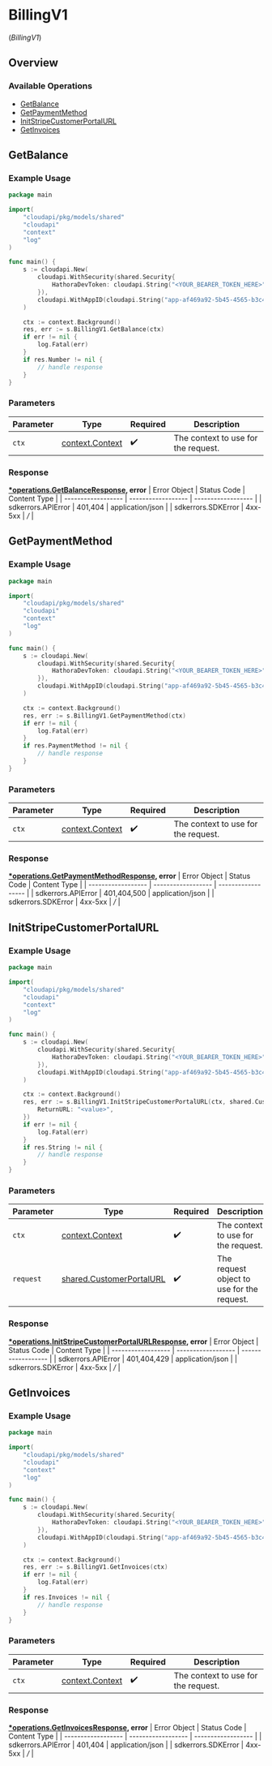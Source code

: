 # BillingV1
(*BillingV1*)

## Overview

 

### Available Operations

* [GetBalance](#getbalance)
* [GetPaymentMethod](#getpaymentmethod)
* [InitStripeCustomerPortalURL](#initstripecustomerportalurl)
* [GetInvoices](#getinvoices)

## GetBalance

### Example Usage

```go
package main

import(
	"cloudapi/pkg/models/shared"
	"cloudapi"
	"context"
	"log"
)

func main() {
    s := cloudapi.New(
        cloudapi.WithSecurity(shared.Security{
            HathoraDevToken: cloudapi.String("<YOUR_BEARER_TOKEN_HERE>"),
        }),
        cloudapi.WithAppID(cloudapi.String("app-af469a92-5b45-4565-b3c4-b79878de67d2")),
    )

    ctx := context.Background()
    res, err := s.BillingV1.GetBalance(ctx)
    if err != nil {
        log.Fatal(err)
    }
    if res.Number != nil {
        // handle response
    }
}
```

### Parameters

| Parameter                                             | Type                                                  | Required                                              | Description                                           |
| ----------------------------------------------------- | ----------------------------------------------------- | ----------------------------------------------------- | ----------------------------------------------------- |
| `ctx`                                                 | [context.Context](https://pkg.go.dev/context#Context) | :heavy_check_mark:                                    | The context to use for the request.                   |


### Response

**[*operations.GetBalanceResponse](../../pkg/models/operations/getbalanceresponse.md), error**
| Error Object       | Status Code        | Content Type       |
| ------------------ | ------------------ | ------------------ |
| sdkerrors.APIError | 401,404            | application/json   |
| sdkerrors.SDKError | 4xx-5xx            | */*                |

## GetPaymentMethod

### Example Usage

```go
package main

import(
	"cloudapi/pkg/models/shared"
	"cloudapi"
	"context"
	"log"
)

func main() {
    s := cloudapi.New(
        cloudapi.WithSecurity(shared.Security{
            HathoraDevToken: cloudapi.String("<YOUR_BEARER_TOKEN_HERE>"),
        }),
        cloudapi.WithAppID(cloudapi.String("app-af469a92-5b45-4565-b3c4-b79878de67d2")),
    )

    ctx := context.Background()
    res, err := s.BillingV1.GetPaymentMethod(ctx)
    if err != nil {
        log.Fatal(err)
    }
    if res.PaymentMethod != nil {
        // handle response
    }
}
```

### Parameters

| Parameter                                             | Type                                                  | Required                                              | Description                                           |
| ----------------------------------------------------- | ----------------------------------------------------- | ----------------------------------------------------- | ----------------------------------------------------- |
| `ctx`                                                 | [context.Context](https://pkg.go.dev/context#Context) | :heavy_check_mark:                                    | The context to use for the request.                   |


### Response

**[*operations.GetPaymentMethodResponse](../../pkg/models/operations/getpaymentmethodresponse.md), error**
| Error Object       | Status Code        | Content Type       |
| ------------------ | ------------------ | ------------------ |
| sdkerrors.APIError | 401,404,500        | application/json   |
| sdkerrors.SDKError | 4xx-5xx            | */*                |

## InitStripeCustomerPortalURL

### Example Usage

```go
package main

import(
	"cloudapi/pkg/models/shared"
	"cloudapi"
	"context"
	"log"
)

func main() {
    s := cloudapi.New(
        cloudapi.WithSecurity(shared.Security{
            HathoraDevToken: cloudapi.String("<YOUR_BEARER_TOKEN_HERE>"),
        }),
        cloudapi.WithAppID(cloudapi.String("app-af469a92-5b45-4565-b3c4-b79878de67d2")),
    )

    ctx := context.Background()
    res, err := s.BillingV1.InitStripeCustomerPortalURL(ctx, shared.CustomerPortalURL{
        ReturnURL: "<value>",
    })
    if err != nil {
        log.Fatal(err)
    }
    if res.String != nil {
        // handle response
    }
}
```

### Parameters

| Parameter                                                                | Type                                                                     | Required                                                                 | Description                                                              |
| ------------------------------------------------------------------------ | ------------------------------------------------------------------------ | ------------------------------------------------------------------------ | ------------------------------------------------------------------------ |
| `ctx`                                                                    | [context.Context](https://pkg.go.dev/context#Context)                    | :heavy_check_mark:                                                       | The context to use for the request.                                      |
| `request`                                                                | [shared.CustomerPortalURL](../../pkg/models/shared/customerportalurl.md) | :heavy_check_mark:                                                       | The request object to use for the request.                               |


### Response

**[*operations.InitStripeCustomerPortalURLResponse](../../pkg/models/operations/initstripecustomerportalurlresponse.md), error**
| Error Object       | Status Code        | Content Type       |
| ------------------ | ------------------ | ------------------ |
| sdkerrors.APIError | 401,404,429        | application/json   |
| sdkerrors.SDKError | 4xx-5xx            | */*                |

## GetInvoices

### Example Usage

```go
package main

import(
	"cloudapi/pkg/models/shared"
	"cloudapi"
	"context"
	"log"
)

func main() {
    s := cloudapi.New(
        cloudapi.WithSecurity(shared.Security{
            HathoraDevToken: cloudapi.String("<YOUR_BEARER_TOKEN_HERE>"),
        }),
        cloudapi.WithAppID(cloudapi.String("app-af469a92-5b45-4565-b3c4-b79878de67d2")),
    )

    ctx := context.Background()
    res, err := s.BillingV1.GetInvoices(ctx)
    if err != nil {
        log.Fatal(err)
    }
    if res.Invoices != nil {
        // handle response
    }
}
```

### Parameters

| Parameter                                             | Type                                                  | Required                                              | Description                                           |
| ----------------------------------------------------- | ----------------------------------------------------- | ----------------------------------------------------- | ----------------------------------------------------- |
| `ctx`                                                 | [context.Context](https://pkg.go.dev/context#Context) | :heavy_check_mark:                                    | The context to use for the request.                   |


### Response

**[*operations.GetInvoicesResponse](../../pkg/models/operations/getinvoicesresponse.md), error**
| Error Object       | Status Code        | Content Type       |
| ------------------ | ------------------ | ------------------ |
| sdkerrors.APIError | 401,404            | application/json   |
| sdkerrors.SDKError | 4xx-5xx            | */*                |
